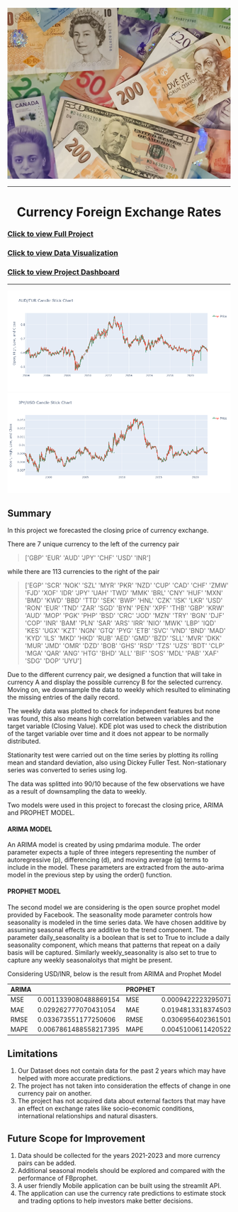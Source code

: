 ![](image/2023-02-09-09-35-08.png)

---

<center><h1>Currency Foreign Exchange Rates</h1></center>

### [Click to view Full Project](https://nbviewer.org/github/TelRich/Currency-Foreign-Exchange-Rates/blob/main/Exchange_Rates_Prediction.ipynb?flush_cache=True)
### [Click to view Data Visualization](https://nbviewer.org/github/TelRich/Currency-Foreign-Exchange-Rates/blob/main/data_viz.ipynb)
### [Click to view Project Dashboard](https://swathi0710-forexprediction-timeseries-dqrtk2.streamlit.app/)
---

![](image/newplot.png)
![](image/newplot1.png)

## Summary
In this project we forecasted the closing price of currency exchange. 

There are 7 unique currency to the left of the currency pair 
>['GBP' 'EUR' 'AUD' 'JPY' 'CHF' 'USD' 'INR']

while there are 113 currencies to the right of the pair

>['EGP' 'SCR' 'NOK' 'SZL' 'MYR' 'PKR' 'NZD' 'CUP' 'CAD' 'CHF' 'ZMW' 'FJD'
 'XOF' 'IDR' 'JPY' 'UAH' 'TWD' 'MMK' 'BRL' 'CNY' 'HUF' 'MXN' 'BMD' 'KWD'
 'BBD' 'TTD' 'SEK' 'BWP' 'HNL' 'CZK' 'ISK' 'LKR' 'USD' 'RON' 'EUR' 'TND'
 'ZAR' 'SGD' 'BYN' 'PEN' 'XPF' 'THB' 'GBP' 'KRW' 'AUD' 'MOP' 'PGK' 'PHP'
 'BSD' 'CRC' 'JOD' 'MZN' 'TRY' 'BGN' 'DJF' 'COP' 'INR' 'BAM' 'PLN' 'SAR'
 'ARS' 'IRR' 'NIO' 'MWK' 'LBP' 'IQD' 'KES' 'UGX' 'KZT' 'NGN' 'GTQ' 'PYG'
 'ETB' 'SVC' 'VND' 'BND' 'MAD' 'KYD' 'ILS' 'MKD' 'HKD' 'RUB' 'AED' 'GMD'
 'BZD' 'SLL' 'MVR' 'DKK' 'MUR' 'JMD' 'OMR' 'DZD' 'BOB' 'GHS' 'RSD' 'TZS'
 'UZS' 'BDT' 'CLP' 'MGA' 'QAR' 'ANG' 'HTG' 'BHD' 'ALL' 'BIF' 'SOS' 'MDL'
 'PAB' 'XAF' 'SDG' 'DOP' 'UYU']

Due to the different currency pair, we designed a function that will take in currency A and display the possible currency B for the selected currency. Moving on, we downsample the data to weekly which resulted to  eliminating the missing entries of the daily record. 

The weekly data was plotted to check for independent features but none was found, this also means high correlation between variables and the target variable (Closing Value). KDE plot was used to check the distribution of the target variable over time and it does not appear to be normally distributed.

Stationarity test were carried out on the time series by plotting its rolling mean and standard deviation, also using Dickey Fuller Test. Non-stationary series was converted to series using log.

The data was splitted into 90/10 because of the few observations we have as a result of downsampling the data to weekly.

Two models were used in this project to forecast the closing price, ARIMA and PROPHET MODEL.

#### ARIMA MODEL
An ARIMA model is created by using pmdarima module. 
The order parameter expects a tuple of three integers representing the number of autoregressive (p), differencing (d), and moving average (q) terms to include in the model.
These parameters are extracted from the auto-arima model in the previous step by using the order() function.

#### PROPHET MODEL
The second model we are considering is the open source prophet model provided by Facebook. 
The seasonality mode parameter controls how seasonality is modeled in the time series data. We have chosen additive by assuming seasonal effects are additive to the trend component.
The parameter daily_seasonality is a boolean that is set to True to include a daily seasonality component, which means that patterns that repeat on a daily basis will be captured.
Similarly weekly_seasonality is also set to true to capture any weekly seasonaloitys that might be present.

Considering USD/INR, below is the result from ARIMA and Prophet Model

|ARIMA||PROPHET||
|---|---|---|---| 
|MSE|0.0011339080488869154|MSE| 0.0009422223295071617
|MAE| 0.029262777070431054|MAE| 0.019481331837450377
|RMSE| 0.033673551177250606|RMSE| 0.03069564023615018
|MAPE| 0.0067861488558217395|MAPE| 0.0045100611420522295

## Limitations
1. Our Dataset does not contain data for the past 2 years which may have helped with more accurate predictions.
2. The project has not taken into consideration the effects of change in one currency pair on another.
3. The project has not acquired data about external factors that may have an effect on exchange rates like socio-economic conditions, international relationships and natural disasters.

## Future Scope for Improvement
1. Data should be collected for the years 2021-2023 and more currency pairs can be added.
2. Additional seasonal models should be explored and compared with the performance of FBprophet.
3. A user friendly Mobile application can be built using the streamlit API.
4. The application can use the currency rate predictions to estimate stock and trading options to help investors make better decisions.